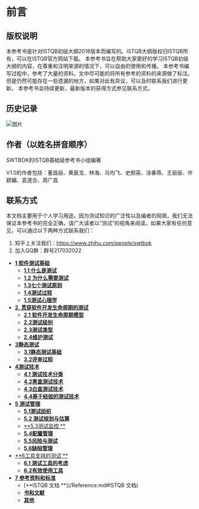 # **前言**
## **版权说明**
本参考书是针对ISTQB初级大纲2018版本而编写的。ISTQB大纲版权归ISTQB所有，可以在ISTQB官方网站下载。
本参考书旨在帮助大家更好的学习ISTQB初级大纲的内容，在尊重和注明来源的情况下，可以自由的使用和传播。
本参考书编写过程中，参考了大量的资料。文中尽可能的将所有参考的资料的来源做了标注。但是仍然可能存在一些遗漏的地方，如果对此有异议，可以及时联系我们进行更新。
本参考书会持续更新，最新版本的获得方式参见联系方式。

## **历史记录**
![图片](https://uploader.shimo.im/f/ZQBvcDC1NSIoLk37.png!thumbnail)

## **作者（以姓名拼音顺序）**
SWTBOK的ISTQB基础级参考书小组编著

V1.0的作者包括：董昌丽、黄蓺戈、林海、马均飞、史颜英、涂春燕、王丽丽、许颖媚、袁道合、周广昌

## **联系方式**
本文档主要用于个人学习用途。因为测试知识的广泛性以及编者的局限，我们无法保证本参考书的完全正确，请广大读者以“测试”的视角来阅读。如果大家有任何意见，可以通过以下两种方式联系我们：
  1. 知乎上关注我们：https://www.zhihu.com/people/swtbok
  2. 加入QQ群：群号217032022


- [**1 软件测试基础**](./Chapter1.md#1-软件测试基础)
  * [**1.1 什么是测试**](./Chapter1.md#11-什么是测试)
  * [**1.2 为什么需要测试**](./Chapter1.md#12-为什么需要测试)
  * [**1.3七个测试原则**](./Chapter1.md#13-七个测试原则)
  * [**1.4测试过程**](./Chapter1.md#14-测试过程)
  * [**1.5测试心理学**](./Chapter1.md#15-测试心理学)
- [**2. 贯穿软件开发生命周期的测试**](./Chapter2.md#2-贯穿软件开发生命周期的测试)
  * [**2.1 软件开发生命周期模型**](./Chapter2.md#21-贯穿软件开发生命周期的测试)
  * [**2.2测试级别**](./Chapter2.md#22测试级别)
  * [**2.3测试类型**](./Chapter2.md#23测试类型)
  * [**2.4维护测试**](./Chapter2.md#24维护测试)
- [**3静态测试**](./Chapter3.md#3-静态测试)
  * [**3.1静态测试基础**](./Chapter3.md#31静态测试基础)
  * [**3.2评审过程**](./Chapter3.md#32评审过程)
- [**4测试技术**](./Chapter4.md#--4------)
  * [**4.1 测试技术分类**](./Chapter4.md#41-测试技术分类)
  * [**4.2黑盒测试技术**](./Chapter4.md#42黑盒测试技术)
  * [**4.3白盒测试技术**](./Chapter4.md#43白盒测试技术)
  * [**4.4基于经验的测试技术**](./Chapter4.md#44基于经验的测试技术)
- [**5 测试管理**](./Chapter5.md#5-测试管理)
  * [**5.1测试组织**](./Chapter5.md#51测试组织)
  * [**5.2 测试规划与估算**](./Chapter5.md#52-测试规划与估算)
  * [**5.3测试监控 **](./Chapter5.md#53测试监控)
  * [**5.4配置管理**](./Chapter5.md#54配置管理)
  * [**5.5风险与测试**](./Chapter5.md#55风险与测试)
  * [**5.6缺陷管理**](./Chapter5.md#56缺陷管理)
- [**6工具支持的测试 **](./Chapter6.md#6工具支持的测试)
  * [**6.1 测试工具的考虑**](./Chapter6.md#61-工具支持的测试)
  * [**6.2有效使用工具**](./Chapter6.md#62有效使用工具)
- [**7 参考资料和标准**](/Reference.md#7-参考资料和标准)
  * [**ISTQB 文档 **](/Reference.md#ISTQB 文档)
  * [**书和文献**](/Reference.md#书和文献)
  * [**其他**](/Reference.md#其他)




